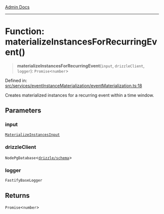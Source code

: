 [Admin Docs](/)

***

# Function: materializeInstancesForRecurringEvent()

> **materializeInstancesForRecurringEvent**(`input`, `drizzleClient`, `logger`): `Promise`\<`number`\>

Defined in: [src/services/eventInstanceMaterialization/eventMaterialization.ts:18](https://github.com/gautam-divyanshu/talawa-api/blob/22f85ff86fcf5f38b53dcdb9fe90ab33ea32d944/src/services/eventInstanceMaterialization/eventMaterialization.ts#L18)

Creates materialized instances for a recurring event within a time window.

## Parameters

### input

[`MaterializeInstancesInput`](../../types/interfaces/MaterializeInstancesInput.md)

### drizzleClient

`NodePgDatabase`\<[`drizzle/schema`](../../../../drizzle/schema/README.md)\>

### logger

`FastifyBaseLogger`

## Returns

`Promise`\<`number`\>
